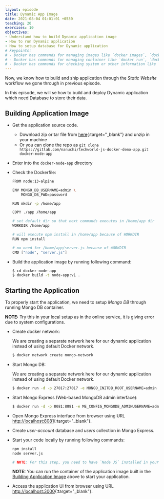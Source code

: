 ```yaml
---
layout: episode
title: Dynamic App Image
date: 2021-08-04 01:01:01 +0530
teaching: 20
exercises: 10
objectives:
- Understand how to build Dynamic application image
- How to run Dynamic application
- How to setup database for Dynamic application
# keypoints:
# - Docker has commands for managing images like `docker images`, `docker rmi`, `docker build`.
# - Docker has commands for managing container like `docker run`, `docker exec`, `docker ps`, `docker inspect` etc.
# - Docker has commands for checking system or other information like `docker info`, `docker version`, `docker stats` etc.
---
```


Now, we know how to build and ship application through the _Static Website_ workflow we gone through in previous episode.

In this episode, we will se how to build and deploy Dynamic application which need Database to store their data.

## Building Application Image

- Get the application source code.
  - Download zip or tar file from [here](https://gitlab.com/nanuchi/techworld-js-docker-demo-app){:target="_blank"} and unzip in your machine
  - Or you can clone the repo as `git clone https://gitlab.com/nanuchi/techworld-js-docker-demo-app.git docker-node-app`
- Enter into the `docker-node-app` directory
- Check the Dockerfile:

  ~~~bash
  FROM node:13-alpine

  ENV MONGO_DB_USERNAME=admin \
      MONGO_DB_PWD=password

  RUN mkdir -p /home/app

  COPY ./app /home/app

  # set default dir so that next commands executes in /home/app dir
  WORKDIR /home/app

  # will execute npm install in /home/app because of WORKDIR
  RUN npm install

  # no need for /home/app/server.js because of WORKDIR
  CMD ["node", "server.js"]
  ~~~

- Build the application image by running following command:

  ~~~bash
  $ cd docker-node-app
  $ docker build -t node-app:v1 .
  ~~~

## Starting the Application

To properly start the application, we need to setup _Mongo DB_ through running Mongo DB container.

__NOTE:__ Try this in your local setup as in the online service, it is giving error due to system configurations.

- Create docker network:

  We are creating a separate network here for our dynamic application instead of using default Docker network.

  ~~~bash
  $ docker network create mongo-network
  ~~~

- Start Mongo DB:

  We are creating a separate network here for our dynamic application instead of using default Docker network.

  ~~~bash
  $ docker run -d -p 27017:27017 -e MONGO_INITDB_ROOT_USERNAME=admin -e MONGO_INITDB_ROOT_PASSWORD=password --name mongodb --net mongo-network mongo
  ~~~

- Start Mongo Express (Web-based MongoDB admin interface):

  ~~~bash
  $ docker run -d -p 8081:8081 -e ME_CONFIG_MONGODB_ADMINUSERNAME=admin -e ME_CONFIG_MONGODB_ADMINPASSWORD=password --net mongo-network --name mongo-express -e ME_CONFIG_MONGODB_SERVER=mongodb mongo-express
  ~~~

- Open Mongo Express interface from browser using URL [http://localhost:8081](http://localhost:8081){:target="_blank"}.
- Create _user-account_ database and _users_ collection in Mongo Express.
- Start your code locally by running following commands:

  ~~~bash
  npm install
  node server.js

  # NOTE: For this step, you need to have `Node JS` installed in your machine.
  ~~~

  __NOTE:__ You can run the container of the application image built in the [Building Application Image](#building-application-image) above to start your application.

- Access the application UI from browser using URL [http://localhost:3000](http://localhost:3000){:target="_blank"}.
